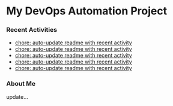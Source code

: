 # My DevOps Automation Project

### Recent Activities
<!-- activity:START -->
- [chore: auto-update readme with recent activity](https://github.com/kaigiii/mybowling-app/commit/72f9330f42fb50a6ab4c3ba12d0fb770525957fd)
- [chore: auto-update readme with recent activity](https://github.com/kaigiii/mybowling-app/commit/255032f1b1c0385336c7f75f3ff73e9bbc460914)
- [chore: auto-update readme with recent activity](https://github.com/kaigiii/mybowling-app/commit/c760d2b518e5b39500655d9d15be791350365df5)
- [chore: auto-update readme with recent activity](https://github.com/kaigiii/mybowling-app/commit/c1384fe5e7251f44928988cee25c581918700b78)
- [chore: auto-update readme with recent activity](https://github.com/kaigiii/mybowling-app/commit/dc8e449bcd20195534aaf694465c8fa4335166de)
<!-- activity:END -->

### About Me
<!-- MYLINKS:START -->
<!-- MYLINKS:END -->

update...

